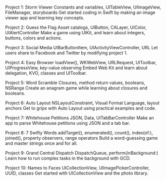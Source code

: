 Project 1: Storm Viewer
Constants and variables, UITableView, UIImageView, FileManager, storyboards
Get started coding in Swift by making an image viewer app and learning key concepts.


Project 2: Guess the Flag
Asset catalogs, UIButton, CALayer, UIColor, UIAlertController
Make a game using UIKit, and learn about integers, buttons, colors and actions.

Project 3: Social Media
UIBarButtonItem, UIActivityViewController, URL
Let users share to Facebook and Twitter by modifying project 1.

Project 4: Easy Browser
loadView(), WKWebView, URLRequest, UIToolbar, UIProgressView, key-value observing
Embed Web Kit and learn about delegation, KVO, classes and UIToolbar.

Project 5: Word Scramble
Closures, method return values, booleans, NSRange
Create an anagram game while learning about closures and booleans.

Project 6: Auto Layout
NSLayoutConstraint, Visual Format Language, layout anchors
Get to grips with Auto Layout using practical examples and code.

Project 7: Whitehouse Petitions
JSON, Data, UITabBarController
Make an app to parse Whitehouse petitions using JSON and a tab bar.

Project 8: 7 Swifty Words
addTarget(), enumerated(), count(), index(of:), joined(), property observers, range operators
Build a word-guessing game and master strings once and for all.

Project 9: Grand Central Dispatch
DispatchQueue, perform(inBackground:)
Learn how to run complex tasks in the background with GCD.

Project 10: Names to Faces
UICollectionView, UIImagePickerController, UUID, classes
Get started with UICollectionView and the photo library.

